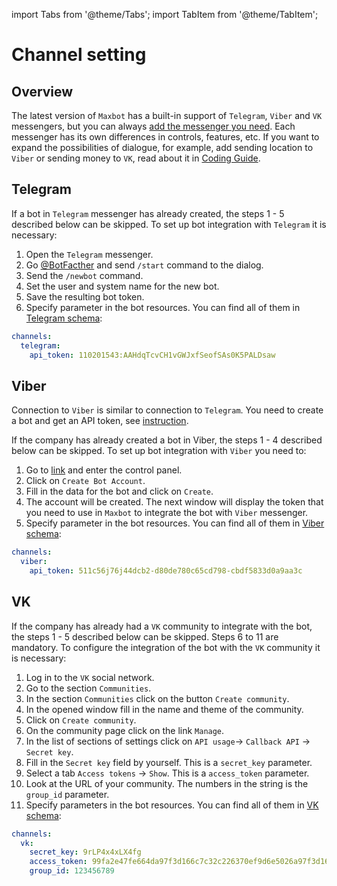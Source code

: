import Tabs from '@theme/Tabs';
import TabItem from '@theme/TabItem';

# Channel setting

## Overview

The latest version of `Maxbot` has a built-in support of `Telegram`, `Viber` and `VK` messengers, but you can always [add the messenger you need](/coding-guides/channels).
Each messenger has its own differences in controls, features, etc. If you want to expand the possibilities of dialogue, for example, add sending location to `Viber` or sending money to `VK`, read about it in [Coding Guide](/category/coding-guides).

## Telegram

If a bot in `Telegram` messenger has already created, the steps 1 - 5 described below can be skipped.
To set up bot integration with `Telegram` it is necessary:
1. Open the `Telegram` messenger.
2. Go [@BotFacther](https://t.me/botfather) and send `/start` command to the dialog.
3. Send the `/newbot` command.
4. Set the user and system name for the new bot.
5. Save the resulting bot token.
6. Specify parameter in the bot resources. You can find all of them in [Telegram schema](/design-reference/channels/#telegram):

```yaml
channels:
  telegram:
    api_token: 110201543:AAHdqTcvCH1vGWJxfSeofSAs0K5PALDsaw
```

## Viber

Connection to `Viber` is similar to connection to `Telegram`. You need to create a bot and get an API token, see [instruction](https://developers.viber.com/docs/api/rest-bot-api/#get-started).

If the company has already created a bot in Viber, the steps 1 - 4 described below can be skipped.
To set up bot integration with `Viber` you need to:
1. Go to [link](https://partners.viber.com/login) and enter the control panel.
2. Click on `Create Bot Account`.
3. Fill in the data for the bot and click on `Create`.
4. The account will be created. The next window will display the token that you need to use in `Maxbot` to integrate the bot with `Viber` messenger.
5. Specify parameter in the bot resources. You can find all of them in [Viber schema](/design-reference/channels/#viber):

```yaml
channels:
  viber:
    api_token: 511c56j76j44dcb2-d80de780c65cd798-cbdf5833d0a9aa3c
```

## VK

If the company has already had a `VK` community to integrate with the bot, the steps 1 - 5 described below can be skipped. Steps 6 to 11 are mandatory.
To configure the integration of the bot with the `VK` community it is necessary:
1.  Log in to the `VK` social network.
2.  Go to the section `Communities`.
3.  In the section `Communities` click on the button `Create community`.
4.  In the opened window fill in the name and theme of the community.
5.  Click on `Create community`.
6.  On the community page click on the link `Manage`.
7.  In the list of sections of settings click on `API usage`-> `Callback API` -> `Secret key`.
8.  Fill in the `Secret key` field by yourself. This is a `secret_key` parameter.
9.  Select a tab `Access tokens` -> `Show`. This is a `access_token` parameter.
10. Look at the URL of your community. The numbers in the string is the `group_id` parameter.
11. Specify parameters in the bot resources. You can find all of them in [VK schema](/design-reference/channels/#vk):

```yaml
channels:
  vk:
    secret_key: 9rLP4x4xLX4fg
    access_token: 99fa2e47fe664da97f3d166c7c32c226370ef9d6e5026a97f3d166c7c32c226370026160db99
    group_id: 123456789
```
